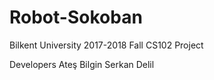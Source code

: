# Robot-Sokoban

Bilkent University
2017-2018 Fall 
CS102 Project


Developers
  Ateş Bilgin
  Serkan Delil
